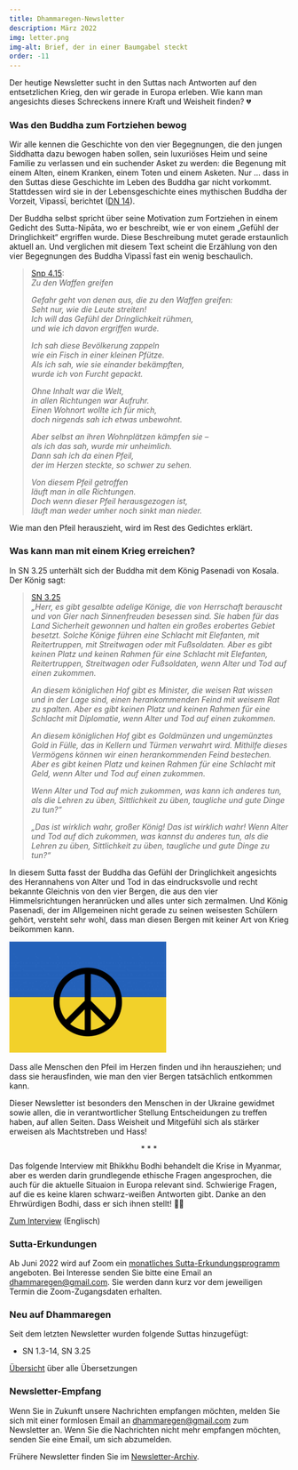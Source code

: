 ```yaml
---
title: Dhammaregen-Newsletter
description: März 2022
img: letter.png
img-alt: Brief, der in einer Baumgabel steckt
order: -11
---
```


Der heutige Newsletter sucht in den Suttas nach Antworten auf den entsetzlichen Krieg, den wir gerade in Europa erleben. Wie kann man angesichts dieses Schreckens innere Kraft und Weisheit finden? 💔

### Was den Buddha zum Fortziehen bewog

Wir alle kennen die Geschichte von den vier Begegnungen, die den jungen Siddhatta dazu bewogen haben sollen, sein luxuriöses Heim und seine Familie zu verlassen und ein suchender Asket zu werden: die Begenung mit einem Alten, einem Kranken, einem Toten und einem Asketen. Nur … dass in den Suttas diese Geschichte im Leben des Buddha gar nicht vorkommt. Stattdessen wird sie in der Lebensgeschichte eines mythischen Buddha der Vorzeit, Vipassī, berichtet ([DN 14](#/sutta/dn14:2.1.0/de/sabbamitta)).

Der Buddha selbst spricht über seine Motivation zum Fortziehen in einem Gedicht des Sutta-Nipāta, wo er beschreibt, wie er von einem „Gefühl der Dringlichkeit“ ergriffen wurde. Diese Beschreibung mutet gerade erstaunlich aktuell an. Und verglichen mit diesem Text scheint die Erzählung von den vier Begegnungen des Buddha Vipassī fast ein wenig beschaulich.

>[Snp 4.15](#/sutta/snp4.15/de/sabbamitta):   
> *Zu den Waffen greifen*  
>  
> *Gefahr geht von denen aus, die zu den Waffen greifen:*  
> *Seht nur, wie die Leute streiten!*  
> *Ich will das Gefühl der Dringlichkeit rühmen,*  
> *und wie ich davon ergriffen wurde.*
> 
> *Ich sah diese Bevölkerung zappeln*  
> *wie ein Fisch in einer kleinen Pfütze.*  
> *Als ich sah, wie sie einander bekämpften,*  
> *wurde ich von Furcht gepackt.*
> 
> *Ohne Inhalt war die Welt,*  
> *in allen Richtungen war Aufruhr.*  
> *Einen Wohnort wollte ich für mich,*  
> *doch nirgends sah ich etwas unbewohnt.*
> 
> *Aber selbst an ihren Wohnplätzen kämpfen sie –*  
> *als ich das sah, wurde mir unheimlich.*  
> *Dann sah ich da einen Pfeil,*  
> *der im Herzen steckte, so schwer zu sehen.*
> 
> *Von diesem Pfeil getroffen*  
> *läuft man in alle Richtungen.*  
> *Doch wenn dieser Pfeil herausgezogen ist,*  
> *läuft man weder umher noch sinkt man nieder.*

Wie man den Pfeil herauszieht, wird im Rest des Gedichtes erklärt.

### Was kann man mit einem Krieg erreichen?

In SN 3.25 unterhält sich der Buddha mit dem König Pasenadi von Kosala. Der König sagt:

>[SN 3.25](#/sutta/sn3.25:4.4/de/sabbamitta)  
>*„Herr, es gibt gesalbte adelige Könige, die von Herrschaft berauscht und von Gier nach Sinnenfreuden besessen sind. Sie haben für das Land Sicherheit gewonnen und halten ein großes erobertes Gebiet besetzt. Solche Könige führen eine Schlacht mit Elefanten, mit Reitertruppen, mit Streitwagen oder mit Fußsoldaten. Aber es gibt keinen Platz und keinen Rahmen für eine Schlacht mit Elefanten, Reitertruppen, Streitwagen oder Fußsoldaten, wenn Alter und Tod auf einen zukommen.*
>
>*An diesem königlichen Hof gibt es Minister, die weisen Rat wissen und in der Lage sind, einen herankommenden Feind mit weisem Rat zu spalten. Aber es gibt keinen Platz und keinen Rahmen für eine Schlacht mit Diplomatie, wenn Alter und Tod auf einen zukommen.*
>
>*An diesem königlichen Hof gibt es Goldmünzen und ungemünztes Gold in Fülle, das in Kellern und Türmen verwahrt wird. Mithilfe dieses Vermögens können wir einen herankommenden Feind bestechen. Aber es gibt keinen Platz und keinen Rahmen für eine Schlacht mit Geld, wenn Alter und Tod auf einen zukommen.*
>
>*Wenn Alter und Tod auf mich zukommen, was kann ich anderes tun, als die Lehren zu üben, Sittlichkeit zu üben, taugliche und gute Dinge zu tun?“*
>
> *„Das ist wirklich wahr, großer König! Das ist wirklich wahr! Wenn Alter und Tod auf dich zukommen, was kannst du anderes tun, als die Lehren zu üben, Sittlichkeit zu üben, taugliche und gute Dinge zu tun?“*

In diesem Sutta fasst der Buddha das Gefühl der Dringlichkeit angesichts des Herannahens von Alter und Tod in das eindrucksvolle und recht bekannte Gleichnis von den vier Bergen, die aus den vier Himmelsrichtungen heranrücken und alles unter sich zermalmen. Und König Pasenadi, der im Allgemeinen nicht gerade zu seinen weisesten Schülern gehört, versteht sehr wohl, dass man diesen Bergen mit keiner Art von Krieg beikommen kann.

<p><img src="img/ukraine.png" alt="ukrainische Fahne mit Friedenssymbol" style="height: 200px;"></p>

Dass alle Menschen den Pfeil im Herzen finden und ihn herausziehen; und dass sie herausfinden, wie man den vier Bergen tatsächlich entkommen kann.

Dieser Newsletter ist besonders den Menschen in der Ukraine gewidmet sowie allen, die in verantwortlicher Stellung Entscheidungen zu treffen haben, auf allen Seiten. Dass Weisheit und Mitgefühl sich als stärker erweisen als Machtstreben und Hass!

<div style="text-align: center;">* * *</div>

Das folgende Interview mit Bhikkhu Bodhi behandelt die Krise in Myanmar, aber es werden darin grundlegende ethische Fragen angesprochen, die auch für die aktuelle Situaion in Europa relevant sind. Schwierige Fragen, auf die es keine klaren schwarz-weißen Antworten gibt. Danke an den Ehrwürdigen Bodhi, dass er sich ihnen stellt! 🙏🏾

[Zum Interview](https://insightmyanmar.org/complete-shows/2021/7/4/episode-61-bhikkhu-bodhi-on-the-crisis-in-myanmar) (Englisch)

### Sutta-Erkundungen 

Ab Juni 2022 wird auf Zoom ein [monatliches Sutta-Erkundungsprogramm](#/wiki/erkundung) angeboten. Bei Interesse senden Sie bitte eine Email an [dhammaregen@gmail.com](mailto:dhammaregen@gmail.com). Sie werden dann kurz vor dem jeweiligen Termin die Zoom-Zugangsdaten erhalten.

### Neu auf Dhammaregen

Seit dem letzten Newsletter wurden folgende Suttas hinzugefügt:
- SN 1.3-14, SN 3.25

[Übersicht](#/wiki/uebersetzung/uebersicht) über alle Übersetzungen

### Newsletter-Empfang

Wenn Sie in Zukunft unsere Nachrichten empfangen möchten, melden Sie sich mit einer formlosen Email an [dhammaregen@gmail.com](mailto:dhammaregen@gmail.com) zum Newsletter an. Wenn Sie die Nachrichten nicht mehr empfangen möchten, senden Sie eine Email, um sich abzumelden.

Frühere Newsletter finden Sie im [Newsletter-Archiv](#/wiki/news/inhalt).